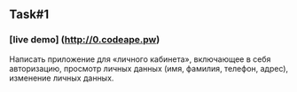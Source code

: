 ## Task#1
### [live demo] (http://0.codeape.pw)
Написать приложение для «личного кабинета», включающее в себя авторизацию,
просмотр личных данных (имя, фамилия, телефон, адрес), изменение личных данных.
